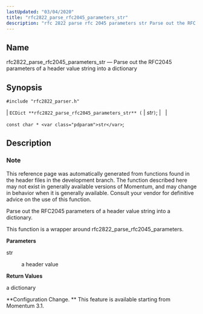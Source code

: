 ```yaml
---
lastUpdated: "03/04/2020"
title: "rfc2822_parse_rfc2045_parameters_str"
description: "rfc 2822 parse rfc 2045 parameters str Parse out the RFC 2045 parameters of a header value string into a dictionary EC Dict rfc 2822 parse rfc 2045 parameters str str const char str This reference page was automatically generated from functions found in the header files in the development..."
---
```


<a name="apis.rfc2822_parse_rfc2045_parameters_str"></a> 
## Name

rfc2822_parse_rfc2045_parameters_str — Parse out the RFC2045 parameters of a header value string into a dictionary

## Synopsis

`#include "rfc2822_parser.h"`

| `ECDict **rfc2822_parse_rfc2045_parameters_str** (` | <var class="pdparam">str</var>`)`; |   |

`const char * <var class="pdparam">str</var>`;<a name="idp58769104"></a> 
## Description

### Note

This reference page was automatically generated from functions found in the header files in the development branch. The function described here may not exist in generally available versions of Momentum, and may change in behavior when it is generally available. Consult your vendor for definitive advice on the use of this function.

Parse out the RFC2045 parameters of a header value string into a dictionary.

This function is a wrapper around rfc2822_parse_rfc2045_parameters.

**<a name="idp58772528"></a> Parameters**

<dl class="variablelist">

<dt>str</dt>

<dd>

a header value

</dd>

</dl>

**<a name="idp58775232"></a> Return Values**

a dictionary

**Configuration Change. ** This feature is available starting from Momentum 3.1.